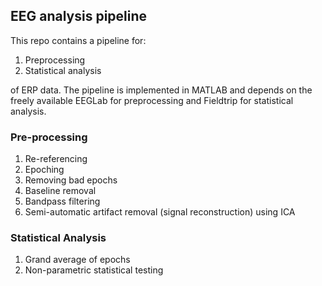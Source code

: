 ## EEG analysis pipeline
This repo contains a pipeline for:
1. Preprocessing
2. Statistical analysis

of ERP data. The pipeline is implemented in MATLAB and depends on the freely available EEGLab for preprocessing and Fieldtrip for statistical analysis.

### Pre-processing
1. Re-referencing
2. Epoching
3. Removing bad epochs
3. Baseline removal
4. Bandpass filtering
5. Semi-automatic artifact removal (signal reconstruction) using ICA

### Statistical Analysis
1. Grand average of epochs
2. Non-parametric statistical testing
